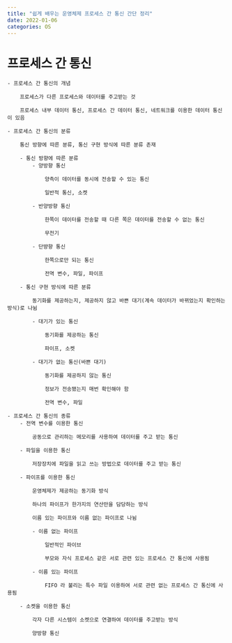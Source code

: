 ```yaml
---
title: "쉽게 배우는 운영체제 프로세스 간 통신 간단 정리"
date: 2022-01-06
categories: OS
---
```


# 프로세스 간 통신

    - 프로세스 간 통신의 개념

        프로세스가 다른 프로세스와 데이터를 주고받는 것

        프로세스 내부 데이터 통신, 프로세스 간 데이터 통신, 네트워크를 이용한 데이터 통신이 있음

    - 프로세스 간 통신의 분류

        통신 방향에 따른 분류, 통신 구현 방식에 따른 분류 존재

        - 통신 방향에 따른 분류
            - 양방향 통신

                양측이 데이터를 동시에 전송할 수 있는 통신

                일반적 통신, 소켓

            - 반양방향 통신

                한쪽이 데이터를 전송할 때 다른 쪽은 데이터를 전송할 수 없는 통신

                무전기

            - 단뱡향 통신

                한쪽으로만 되는 통신

                전역 변수, 파일, 파이프

        - 통신 구현 방식에 따른 분류

            동기화를 제공하는지, 제공하지 않고 바쁜 대기(계속 데이터가 바뀌었는지 확인하는 방식)로 나뉨

            - 대기가 있는 통신

                동기화를 제공하는 통신

                파이프, 소켓

            - 대기가 없는 통신(바쁜 대기)

                동기화를 제공하지 않는 통신

                정보가 전송됐는지 매번 확인해야 함

                전역 변수, 파일

    - 프로세스 간 통신의 종류
        - 전역 변수를 이용한 통신

            공동으로 관리하는 메모리를 사용하여 데이터를 주고 받는 통신

        - 파일을 이용한 통신

            저장장치에 파일을 읽고 쓰는 방법으로 데이터를 주고 받는 통신

        - 파이프를 이용한 통신

            운영체제가 제공하는 동기화 방식

            하나의 파이프가 한가지의 연산만을 담당하는 방식

            이름 있는 파이프와 이름 없는 파이프로 나뉨

            - 이름 없는 파이프

                일반적인 파이브

                부모와 자식 프로세스 같은 서로 관련 있는 프로세스 간 통신에 사용됨

            - 이름 있는 파이프

                FIFO 라 불리는 특수 파일 이용하여 서로 관련 없는 프로세스 간 통신에 사용됨

        - 소켓을 이용한 통신

            각자 다른 시스템이 소켓으로 연결하여 데이터를 주고받는 방식

            양방향 통신
